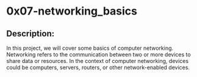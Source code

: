 # 0x07-networking_basics

## Description:

In this project, we will cover some basics of computer networking. Networking refers to the communication between two or more devices to share data or resources. In the context of computer networking, devices could be computers, servers, routers, or other network-enabled devices.
